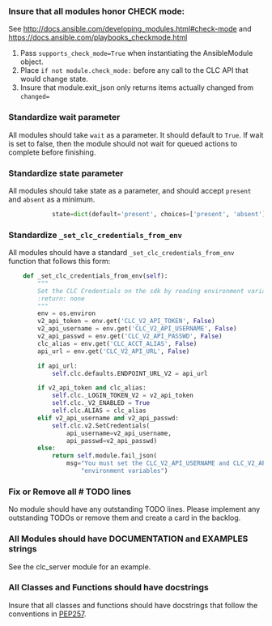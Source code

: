 

### Insure that all modules honor CHECK mode:
See http://docs.ansible.com/developing_modules.html#check-mode and https://docs.ansible.com/playbooks_checkmode.html

1.  Pass ```supports_check_mode=True``` when instantiating the AnsibleModule object.
2.  Place ```if not module.check_mode:``` before any call to the CLC API that would change state.
3.  Insure that module.exit_json only returns items actually changed from ```changed=```

### Standardize wait parameter
All modules should take ```wait``` as a parameter.  It should default to ```True```.  If wait is set to false, then the 
module should not wait for queued actions to complete before finishing.

### Standardize state parameter
All modules should take state as a parameter, and should accept ```present``` and ```absent``` as a minimum.
```python
            state=dict(default='present', choices=['present', 'absent'])
```

### Standardize ```_set_clc_credentials_from_env```
All modules should have a standard ```_set_clc_credentials_from_env``` function that follows this form:

```python
    def _set_clc_credentials_from_env(self):
        """
        Set the CLC Credentials on the sdk by reading environment variables
        :return: none
        """
        env = os.environ
        v2_api_token = env.get('CLC_V2_API_TOKEN', False)
        v2_api_username = env.get('CLC_V2_API_USERNAME', False)
        v2_api_passwd = env.get('CLC_V2_API_PASSWD', False)
        clc_alias = env.get('CLC_ACCT_ALIAS', False)
        api_url = env.get('CLC_V2_API_URL', False)

        if api_url:
            self.clc.defaults.ENDPOINT_URL_V2 = api_url

        if v2_api_token and clc_alias:
            self.clc._LOGIN_TOKEN_V2 = v2_api_token
            self.clc._V2_ENABLED = True
            self.clc.ALIAS = clc_alias
        elif v2_api_username and v2_api_passwd:
            self.clc.v2.SetCredentials(
                api_username=v2_api_username,
                api_passwd=v2_api_passwd)
        else:
            return self.module.fail_json(
                msg="You must set the CLC_V2_API_USERNAME and CLC_V2_API_PASSWD "
                    "environment variables")
```

### Fix or Remove all # TODO lines

No module should have any outstanding TODO lines.   Please implement any outstanding TODOs or remove them and create a card in the backlog.

###  All Modules should have DOCUMENTATION and EXAMPLES strings

See the clc_server module for an example.

### All Classes and Functions should have docstrings

Insure that all classes and functions should have docstrings that follow the conventions in [PEP257](https://www.python.org/dev/peps/pep-0257/).
